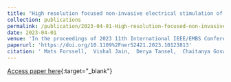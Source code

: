 ```yaml
---
title: "High resolution focused non-invasive electrical stimulation of motor cortex in rodent model"
collection: publications
permalink: /publication/2023-04-01-High-resolution-focused-non-invasive-electrical-stimulation-of-motor-cortex-in-rodent-model
date: 2023-04-01
venue: 'In the proceedings of 2023 11th International IEEE/EMBS Conference on Neural Engineering (NER)'
paperurl: 'https://doi.org/10.1109%2Fner52421.2023.10123813'
citation: ' Mats Forssell,  Vishal Jain,  Derya Tansel,  Chaitanya Goswami,  Gary Fedder,  Pulkit Grover,  Maysamreza Chamanzar, &quot;High resolution focused non-invasive electrical stimulation of motor cortex in rodent model.&quot; In the proceedings of 2023 11th International IEEE/EMBS Conference on Neural Engineering (NER), 2023.'
---
```

[Access paper here](https://doi.org/10.1109%2Fner52421.2023.10123813){:target="_blank"}
